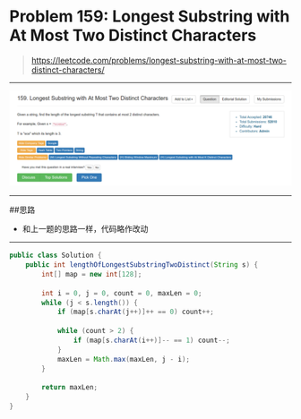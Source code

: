 # Problem 159: Longest Substring with At Most Two Distinct Characters

> https://leetcode.com/problems/longest-substring-with-at-most-two-distinct-characters/

-------
![](/assets/159.png)

-------
##思路
* 和上一题的思路一样，代码略作改动

----------


```java
public class Solution {
    public int lengthOfLongestSubstringTwoDistinct(String s) {
        int[] map = new int[128];
        
        int i = 0, j = 0, count = 0, maxLen = 0;
        while (j < s.length()) {
            if (map[s.charAt(j++)]++ == 0) count++;
            
            while (count > 2) {
                if (map[s.charAt(i++)]-- == 1) count--;
            }
            maxLen = Math.max(maxLen, j - i);
        }
        
        return maxLen;
    }
}
```

